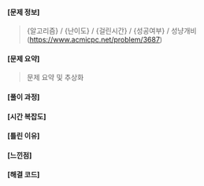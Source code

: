 #### [문제 정보]
>  {알고리즘} / {난이도} / {걸린시간} / {성공여부} / 성냥개비(https://www.acmicpc.net/problem/3687)

#### [문제 요약]

> 문제 요약 및 추상화

#### [풀이 과정]
#### [시간 복잡도]

#### [틀린 이유]

#### [느낀점]
#### [해결 코드]
```
```